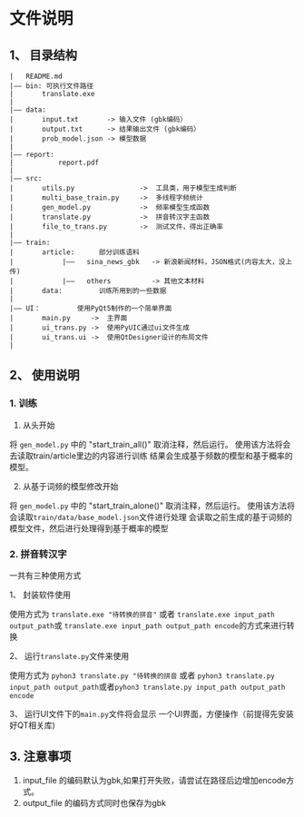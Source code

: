 # 文件说明

## 1、 目录结构
    |   README.md
    |—— bin: 可执行文件路径
    |       translate.exe
    |
    |—— data:
    |       input.txt       -> 输入文件 (gbk编码）
    |       output.txt      -> 结果输出文件 (gbk编码）
    |       prob_model.json -> 模型数据
    |
    |—— report:
    |           report.pdf
    |
    |—— src:
    |       utils.py                ->  工具类，用于模型生成判断
    |       multi_base_train.py     ->  多线程字频统计
    |       gen_model.py            ->  频率模型生成函数
    |       translate.py            ->  拼音转汉字主函数
    |       file_to_trans.py        ->  测试文件，得出正确率
    |
    |—— train:
    |       article:      部分训练语料
    |            |——   sina_news_gbk   -> 新浪新闻材料，JSON格式(内容太大，没上传)
    |            |——   others          -> 其他文本材料
    |       data:         训练所用到的一些数据
    |
    |—— UI：         使用PyQt5制作的一个简单界面
    |       main.py     ->  主界面
    |       ui_trans.py ->  使用PyUIC通过ui文件生成
    |       ui_trans.ui ->  使用QtDesigner设计的布局文件
    |
## 2、 使用说明
### 1. 训练
1. 从头开始

将 `gen_model.py` 中的 "start_train_all()" 取消注释，然后运行。
使用该方法将会去读取train/article里边的内容进行训练
结果会生成基于频数的模型和基于概率的模型。

2. 从基于词频的模型修改开始

将 `gen_model.py` 中的 "start_train_alone()" 取消注释，然后运行。
使用该方法将会读取`train/data/base_model.json`文件进行处理
会读取之前生成的基于词频的模型文件，然后进行处理得到基于概率的模型

### 2. 拼音转汉字
一共有三种使用方式

1、 封装软件使用

使用方式为  `translate.exe "待转换的拼音"` 或者 `translate.exe input_path output_path`或 `translate.exe input_path output_path encode`的方式来进行转换

2、 运行`translate.py`文件来使用

使用方式为 `pyhon3 translate.py "待转换的拼音` 或者 `pyhon3 translate.py input_path output_path`或者`pyhon3 translate.py input_path output_path encode`

3、 运行UI文件下的`main.py`文件将会显示 一个UI界面，方便操作（前提得先安装好QT相关库)

## 3. 注意事项
1. input_file 的编码默认为gbk,如果打开失败，请尝试在路径后边增加encode方式。
2. output_file 的编码方式同时也保存为gbk
